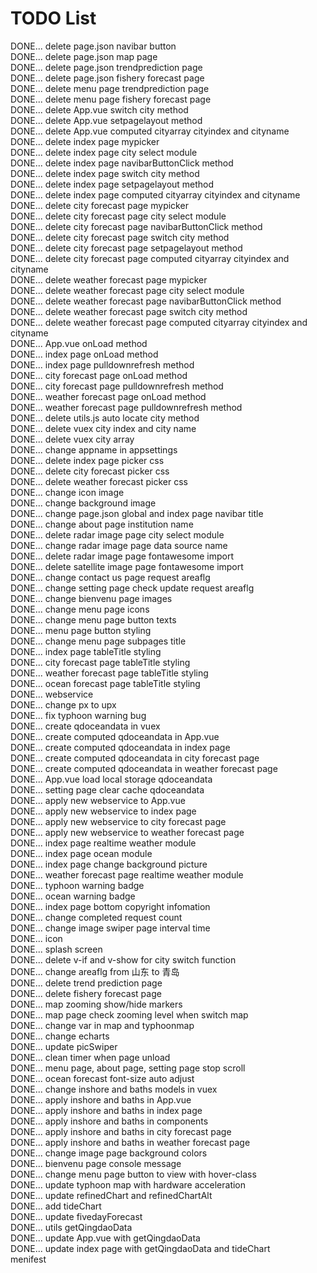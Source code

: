 # TODO List
DONE... delete page.json navibar button  
DONE... delete page.json map page  
DONE... delete page.json trendprediction page  
DONE... delete page.json fishery forecast page  
DONE... delete menu page trendprediction page  
DONE... delete menu page fishery forecast page  
DONE... delete App.vue switch city method  
DONE... delete App.vue setpagelayout method  
DONE... delete App.vue computed cityarray cityindex and cityname  
DONE... delete index page mypicker  
DONE... delete index page city select module  
DONE... delete index page navibarButtonClick method  
DONE... delete index page switch city method  
DONE... delete index page setpagelayout method  
DONE... delete index page computed cityarray cityindex and cityname  
DONE... delete city forecast page mypicker  
DONE... delete city forecast page city select module  
DONE... delete city forecast page navibarButtonClick method  
DONE... delete city forecast page switch city method  
DONE... delete city forecast page setpagelayout method  
DONE... delete city forecast page computed cityarray cityindex and cityname  
DONE... delete weather forecast page mypicker  
DONE... delete weather forecast page city select module  
DONE... delete weather forecast page navibarButtonClick method  
DONE... delete weather forecast page switch city method  
DONE... delete weather forecast page computed cityarray cityindex and cityname  
DONE... App.vue onLoad method  
DONE... index page onLoad method  
DONE... index page pulldownrefresh method  
DONE... city forecast page onLoad method  
DONE... city forecast page pulldownrefresh method  
DONE... weather forecast page onLoad method  
DONE... weather forecast page pulldownrefresh method  
DONE... delete utils.js auto locate city method  
DONE... delete vuex city index and city name  
DONE... delete vuex city array  
DONE... change appname in appsettings  
DONE... delete index page picker css  
DONE... delete city forecast picker css  
DONE... delete weather forecast picker css  
DONE... change icon image  
DONE... change background image  
DONE... change page.json global and index page navibar title  
DONE... change about page institution name  
DONE... delete radar image page city select module  
DONE... change radar image page data source name  
DONE... delete radar image page fontawesome import  
DONE... delete satellite image page fontawesome import  
DONE... change contact us page request areaflg  
DONE... change setting page check update request areaflg  
DONE... change bienvenu page images  
DONE... change menu page icons  
DONE... change menu page button texts  
DONE... menu page button styling  
DONE... change menu page subpages title  
DONE... index page tableTitle styling  
DONE... city forecast page tableTitle styling  
DONE... weather forecast page tableTitle styling  
DONE... ocean forecast page tableTitle styling  
DONE... webservice  
DONE... change px to upx  
DONE... fix typhoon warning bug  
DONE... create qdoceandata in vuex  
DONE... create computed qdoceandata in App.vue  
DONE... create computed qdoceandata in index page  
DONE... create computed qdoceandata in city forecast page  
DONE... create computed qdoceandata in weather forecast page  
DONE... App.vue load local storage qdoceandata  
DONE... setting page clear cache qdoceandata  
DONE... apply new webservice to App.vue  
DONE... apply new webservice to index page  
DONE... apply new webservice to city forecast page  
DONE... apply new webservice to weather forecast page  
DONE... index page realtime weather module  
DONE... index page ocean module  
DONE... index page change background picture  
DONE... weather forecast page realtime weather module    
DONE... typhoon warning badge  
DONE... ocean warning badge  
DONE... index page bottom copyright infomation  
DONE... change completed request count  
DONE... change image swiper page interval time  
DONE... icon  
DONE... splash screen  
DONE... delete v-if and v-show for city switch function  
DONE... change areaflg from 山东 to 青岛  
DONE... delete trend prediction page  
DONE... delete fishery forecast page  
DONE... map zooming show/hide markers  
DONE... map page check zooming level when switch map  
DONE... change var in map and typhoonmap  
DONE... change echarts  
DONE... update picSwiper  
DONE... clean timer when page unload  
DONE... menu page, about page, setting page stop scroll  
DONE... ocean forecast font-size auto adjust  
DONE... change inshore and baths models in vuex  
DONE... apply inshore and baths in App.vue  
DONE... apply inshore and baths in index page  
DONE... apply inshore and baths in components  
DONE... apply inshore and baths in city forecast page  
DONE... apply inshore and baths in weather forecast page  
DONE... change image page background colors  
DONE... bienvenu page console message  
DONE... change menu page button to view with hover-class  
DONE... update typhoon map with hardware acceleration  
DONE... update refinedChart and refinedChartAlt  
DONE... add tideChart  
DONE... update fivedayForecast  
DONE... utils getQingdaoData  
DONE... update App.vue with getQingdaoData  
DONE... update index page with getQingdaoData and tideChart  
menifest  
